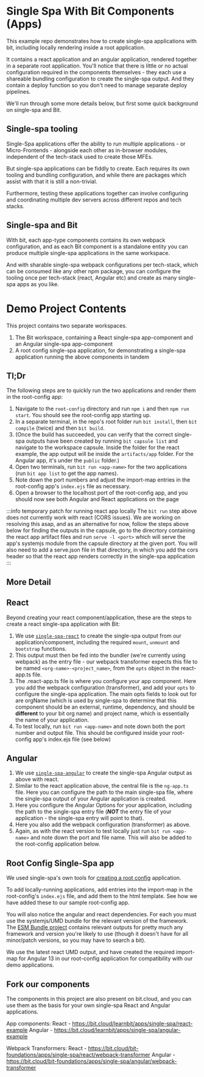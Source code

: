 # Single Spa With Bit Components (Apps)

This example repo demonstrates how to create single-spa applications with bit, including locally rendering inside a root application.

It contains a react application and an angular application, rendered together in a separate root application. You'll notice that there is little or no actual configuration required in the components themselves - they each use a shareable bundling configuration to create the single-spa output. And they contain a deploy function so you don't need to manage separate deploy pipelines.

We'll run through some more details below, but first some quick background on single-spa and Bit.

## Single-spa tooling

Single-Spa applications offer the ability to run multiple applications - or Micro-Frontends - alongside each other as in-browser modules, independent of the tech-stack used to create those MFEs. 

But single-spa applications can be fiddly to create. Each requires its own tooling and bundling configuration, and while there are packages which assist with that it is still a non-trivial.

Furthermore, testing these applications together can involve configuring and coordinating multiple dev servers across different repos and tech stacks.

## Single-spa and Bit

With bit, each app-type components contains its own webpack configuration, and as each Bit component is a standalone entity you can produce multiple single-spa applications in the same workspace.

And with sharable single-spa webpack configurations per tech-stack, which can be consumed like any other npm package, you can configure the tooling once per tech-stack (react, Angular etc) and create as many single-spa apps as you like.

# Demo Project Contents

This project contains two separate workspaces.

1. The Bit workspace, containing a React single-spa app-component and an Angular single-spa app-component
1. A root config single-spa application, for demonstrating a single-spa application running the above components in tandem

## Tl;Dr


The following steps are to quickly run the two applications and render them in the root-config app:
1. Navigate to the `root-config` directory and run `npm i` and then `npm run start`. You should see the root-config app starting up.
1. In a separate terminal, in the repo's root folder run `bit install`, then `bit compile` (twice) and then `bit build`. 
1. (Once the build has succeeded, you can verify that the correct single-spa outputs have been created by running `bit capsule list` and navigate to the workspace capsule. 
Inside the folder for the react example, the app output will be inside the `artifacts/app` folder.
For the Angular app, it's under the `public` folder.)
1. Open two terminals, run `bit run <app-name>` for the two applications (run `bit app list` to get the app names).
1. Note down the port numbers and adjust the import-map entries in the root-config app's `index.ejs` file as necessary.
1. Open a browser to the localhost port of the root-config app, and you should now see both Angular and React applications on the page


:::info temporary patch for running react app locally
The `bit run` step above does not currently work with react (CORS issues). We are working on resolving this asap, and as an alternative for now, follow the steps above below for finding the outputs in the capsule, go to the direcrtory containing the react app artifact files and run `serve -l <port>` which will serve the app's systemjs module from the capsule directory at the given port. You will also need to add a serve.json file in that directory, in which you add the cors header so that the react app renders correctly in the single-spa application
:::


## More Detail

## React

Beyond creating your react component/application, these are the steps to create a react single-spa application with Bit:
1. We use [`single-spa-react`](https://single-spa.js.org/docs/ecosystem-react/) to create the single-spa output from our application/component, including the required `mount`, `unmount` and `bootstrap` functions.
2. This output must then be fed into the bundler (we're currently using webpack) as the entry file - our webpack transformer expects this file to be named `<org-name>-<project_name>`, from the `opts` object in the react-app.ts file.
3. The .react-app.ts file is where you configure your app component. Here you add the webpack configuration (transformer), and add your `opts` to configure the single-spa application. The main opts fields to look out for are orgName (which is used by single-spa to determine that this component should be an external, runtime, dependency, and should be **different** to your bit org name) and project name, which is essentially the name of your application.
4. To test locally, run `bit run <app-name>` and note down both the port number and output file. This should be configured inside your root-config app's index.ejs file (see below)

## Angular

1. We use [`single-spa-angular`](https://single-spa.js.org/docs/ecosystem-angular/) to create the single-spa Angular output as above with react.
1. Similar to the react application above, the central file is the `ng-app.ts` file. Here you can configure the path to the main single-spa file, where the single-spa output of your Angular application is created.
1. Here you configure the Angular Options for your application, including the path to the single-spa entry file (***NOT*** the entry file of your application - the single-spa entry will point to that).
1. Here you also add the webpack configuration (transformer) as above. 
1. Again, as with the react version to test locally just run `bit run <app-name>` and note down the port and file name. This will also be added to the root-config application below.

## Root Config Single-Spa app

We used single-spa's own tools for [creating a root config](https://single-spa.js.org/docs/getting-started-overview#quick-start) application. 

To add locally-running applications, add entries into the import-map in the root-config's `index.ejs` file, and add them to the html template.
See how we have added these to our sample root-config app.

You will also notice the angular and react dependencies. For each you must use the systemjs/UMD bundle for the relevant version of the framework. The [ESM Bundle project](https://medium.com/@joeldenning/an-esm-bundle-for-any-npm-package-5f850db0e04d) contains relevant outputs for pretty much any framework and version you're likely to use (though it doesn't have for all minor/patch versions, so you may have to search a bit).

We use the latest react UMD output, and have created the required import-map for Angular 13 in our root-config application for compatibility with our demo applications.

## Fork our components 

The components in this project are also present on bit.cloud, and you can use them as the basis for your own single-spa React and Angular applications.

App components:
React - https://bit.cloud/learnbit/apps/single-spa/react-example
Angular - https://bit.cloud/learnbit/apps/single-spa/angular-example

Webpack Transformers:
React - https://bit.cloud/bit-foundations/apps/single-spa/react/webpack-transformer
Angular - https://bit.cloud/bit-foundations/apps/single-spa/angular/webpack-transformer